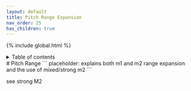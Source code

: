 ```yaml
---
layout: default
title: Pitch Range Expansion
nav_order: 25
has_children: true
---
```

{% include global.html %}
<details closed markdown="block">
  <summary>
    Table of contents
  </summary>
{: .text-delta }
1. TOC
{:toc}
</details>
# Pitch Range
```
placeholder: explains both m1 and m2 range expansion and the use of mixed/strong m2
```

see strong M2
